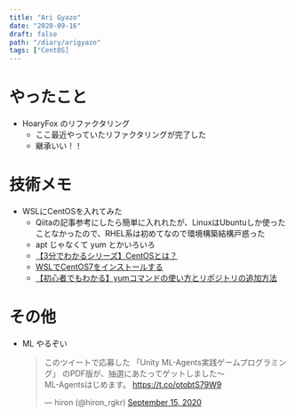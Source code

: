 ```yaml
---
title: "Ari Gyazo"
date: "2020-09-16"
draft: false
path: "/diary/arigyazo"
tags: ["CentOS]
---
```


# やったこと

+ HoaryFox のリファクタリング
  + ここ最近やっていたリファクタリングが完了した
  + 継承いい！！

# 技術メモ

+ WSLにCentOSを入れてみた
  + Qiitaの記事参考にしたら簡単に入れれたが、LinuxはUbuntuしか使ったことなかったので、RHEL系は初めてなので環境構築結構戸惑った
  + apt じゃなくて yum とかいろいろ
  + [【3分でわかるシリーズ】CentOSとは？](https://eng-entrance.com/what-is-centos)
  + [WSLでCentOS7をインストールする](https://qiita.com/ShikiSouma/items/8a47082e0067e102c5c4)
  + [【初心者でもわかる】yumコマンドの使い方とリポジトリの追加方法](https://eng-entrance.com/linux-package-yum)
    
# その他

+ ML やるぞい
  <blockquote class="twitter-tweet"><p lang="ja" dir="ltr">このツイートで応募した 「Unity ML-Agents実践ゲームプログラミング」 のPDF版が、抽選にあたってゲットしました～<br>ML-Agentsはじめます。 <a href="https://t.co/otobtS79W9">https://t.co/otobtS79W9</a></p>&mdash; hiron (@hiron_rgkr) <a href="https://twitter.com/hiron_rgkr/status/1305804472816263169?ref_src=twsrc%5Etfw">September 15, 2020</a></blockquote> <script async src="https://platform.twitter.com/widgets.js" charset="utf-8"></script>
 